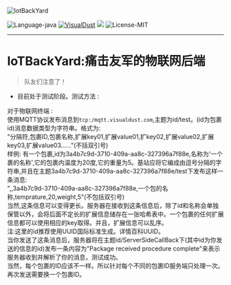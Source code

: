 ![IotBackYard](http://visualdust.com/kexie/repository/IotBackYard/Images/Head.png)

 ![Language-java](https://img.shields.io/badge/Language-java_kotlin-orange) 
 [![VisualDust](https://img.shields.io/badge/Assignment-VisualDust-darkgreen)](https://github.com/VisualDust) 
 [![](https://img.shields.io/badge/Email-VisualDust%40outlook.com-green)](VisualDust@outlook.com)
 ![License-MIT](https://img.shields.io/badge/License-MIT-blue) 

 ---

 # IoTBackYard:痛击友军的物联网后端  

> 队友们注意了！  
* 目前处于测试阶段。测试方法 :  

 对于物联网终端 :   
使用MQTT协议发布消息到`tcp:/mqtt.visualdust.com`,主题为id/test。(id为包裹id)消息数据类型为字符串。格式为:  
"分隔符,包裹ID,包裹名称,扩展key01,扩展value01,扩key02,扩展value02,扩展key03,扩展value03......"(不括双引号)  
样例: 有一个包裹,id为3a4b7c9d-3710-409a-aa8c-327396a7f88e,名称为'一个裹的名称',它的包裹内温度为20度,它的重量为5。基站应将它编成由逗号分隔的字符串,并且在主题3a4b7c9d-3710-409a-aa8c-327396a7f88e/test下发布这样一条消息:  
",,3a4b7c9d-3710-409a-aa8c-327396a7f88e,一个包的名称,temprature,20,weight,5"(不包括双引号)  
当然,这条信息可以变得更长。服务器在接收到这条信息后，除了id和名称会单独保管以外，会将后面不定长的扩展信息储存在一张哈希表中。一个包裹的任何扩展信息都可以使用相应的key取得。并且，扩展信息可以乱序。  
注:这里的id推荐使用UUID国际标准生成。详情百科UUID。  
当你发送了这条消息后，服务器将在主题id/ServerSideCallBack下(其中id为你发送的信息的id)发布一条内容为"Package received procedure complete"来表示服务器收到并解析了你的消息，测试成功。  
当然，每个包裹的ID应该不一样。所以针对每个不同的包裹ID服务端只处理一次。再次发送需要换一个包裹ID。
